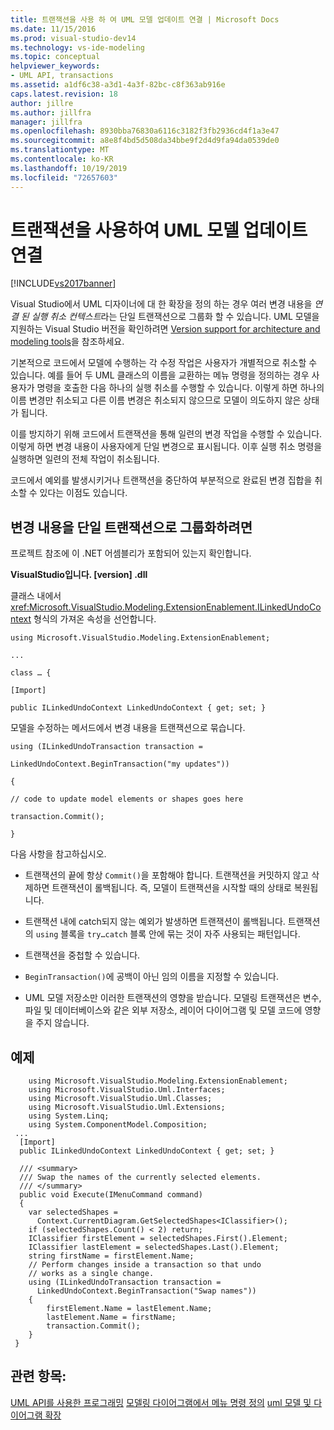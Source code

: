 ```yaml
---
title: 트랜잭션을 사용 하 여 UML 모델 업데이트 연결 | Microsoft Docs
ms.date: 11/15/2016
ms.prod: visual-studio-dev14
ms.technology: vs-ide-modeling
ms.topic: conceptual
helpviewer_keywords:
- UML API, transactions
ms.assetid: a1df6c38-a3d1-4a3f-82bc-c8f363ab916e
caps.latest.revision: 18
author: jillre
ms.author: jillfra
manager: jillfra
ms.openlocfilehash: 8930bba76830a6116c3182f3fb2936cd4f1a3e47
ms.sourcegitcommit: a8e8f4bd5d508da34bbe9f2d4d9fa94da0539de0
ms.translationtype: MT
ms.contentlocale: ko-KR
ms.lasthandoff: 10/19/2019
ms.locfileid: "72657603"
---
```

# <a name="link-uml-model-updates-by-using-transactions"></a>트랜잭션을 사용하여 UML 모델 업데이트 연결
[!INCLUDE[vs2017banner](../includes/vs2017banner.md)]

Visual Studio에서 UML 디자이너에 대 한 확장을 정의 하는 경우 여러 변경 내용을 *연결 된 실행 취소 컨텍스트*라는 단일 트랜잭션으로 그룹화 할 수 있습니다. UML 모델을 지원하는 Visual Studio 버전을 확인하려면 [Version support for architecture and modeling tools](../modeling/what-s-new-for-design-in-visual-studio.md#VersionSupport)을 참조하세요.

 기본적으로 코드에서 모델에 수행하는 각 수정 작업은 사용자가 개별적으로 취소할 수 있습니다. 예를 들어 두 UML 클래스의 이름을 교환하는 메뉴 명령을 정의하는 경우 사용자가 명령을 호출한 다음 하나의 실행 취소를 수행할 수 있습니다. 이렇게 하면 하나의 이름 변경만 취소되고 다른 이름 변경은 취소되지 않으므로 모델이 의도하지 않은 상태가 됩니다.

 이를 방지하기 위해 코드에서 트랜잭션을 통해 일련의 변경 작업을 수행할 수 있습니다. 이렇게 하면 변경 내용이 사용자에게 단일 변경으로 표시됩니다. 이후 실행 취소 명령을 실행하면 일련의 전체 작업이 취소됩니다.

 코드에서 예외를 발생시키거나 트랜잭션을 중단하여 부분적으로 완료된 변경 집합을 취소할 수 있다는 이점도 있습니다.

## <a name="to-group-changes-into-a-single-transaction"></a>변경 내용을 단일 트랜잭션으로 그룹화하려면
 프로젝트 참조에 이 .NET 어셈블리가 포함되어 있는지 확인합니다.

 **VisualStudio입니다. [version] .dll**

 클래스 내에서 <xref:Microsoft.VisualStudio.Modeling.ExtensionEnablement.ILinkedUndoContext> 형식의 가져온 속성을 선언합니다.

 `using Microsoft.VisualStudio.Modeling.ExtensionEnablement;`

 `...`

 `class … {`

 `[Import]`

 `public ILinkedUndoContext LinkedUndoContext { get; set; }`

 모델을 수정하는 메서드에서 변경 내용을 트랜잭션으로 묶습니다.

 `using (ILinkedUndoTransaction transaction =`

 `LinkedUndoContext.BeginTransaction("my updates"))`

 `{`

 `// code to update model elements or shapes goes here`

 `transaction.Commit();`

 `}`

 다음 사항을 참고하십시오.

- 트랜잭션의 끝에 항상 `Commit()`을 포함해야 합니다. 트랜잭션을 커밋하지 않고 삭제하면 트랜잭션이 롤백됩니다. 즉, 모델이 트랜잭션을 시작할 때의 상태로 복원됩니다.

- 트랜잭션 내에 catch되지 않는 예외가 발생하면 트랜잭션이 롤백됩니다. 트랜잭션의 `using` 블록을 `try…catch` 블록 안에 묶는 것이 자주 사용되는 패턴입니다.

- 트랜잭션을 중첩할 수 있습니다.

- `BeginTransaction()`에 공백이 아닌 임의 이름을 지정할 수 있습니다.

- UML 모델 저장소만 이러한 트랜잭션의 영향을 받습니다. 모델링 트랜잭션은 변수, 파일 및 데이터베이스와 같은 외부 저장소, 레이어 다이어그램 및 모델 코드에 영향을 주지 않습니다.

## <a name="example"></a>예제

```
    using Microsoft.VisualStudio.Modeling.ExtensionEnablement;
    using Microsoft.VisualStudio.Uml.Interfaces;
    using Microsoft.VisualStudio.Uml.Classes;
    using Microsoft.VisualStudio.Uml.Extensions;
    using System.Linq;
    using System.ComponentModel.Composition;
 ...
  [Import]
  public ILinkedUndoContext LinkedUndoContext { get; set; }

  /// <summary>
  /// Swap the names of the currently selected elements.
  /// </summary>
  public void Execute(IMenuCommand command)
  {
    var selectedShapes =
      Context.CurrentDiagram.GetSelectedShapes<IClassifier>();
    if (selectedShapes.Count() < 2) return;
    IClassifier firstElement = selectedShapes.First().Element;
    IClassifier lastElement = selectedShapes.Last().Element;
    string firstName = firstElement.Name;
    // Perform changes inside a transaction so that undo
    // works as a single change.
    using (ILinkedUndoTransaction transaction =
      LinkedUndoContext.BeginTransaction("Swap names"))
    {
        firstElement.Name = lastElement.Name;
        lastElement.Name = firstName;
        transaction.Commit();
    }
 }
```

## <a name="see-also"></a>관련 항목:
 [UML API를 사용한 프로그래밍](../modeling/programming-with-the-uml-api.md) [모델링 다이어그램에서 메뉴 명령 정의](../modeling/define-a-menu-command-on-a-modeling-diagram.md) [uml 모델 및 다이어그램 확장](../modeling/extend-uml-models-and-diagrams.md)
